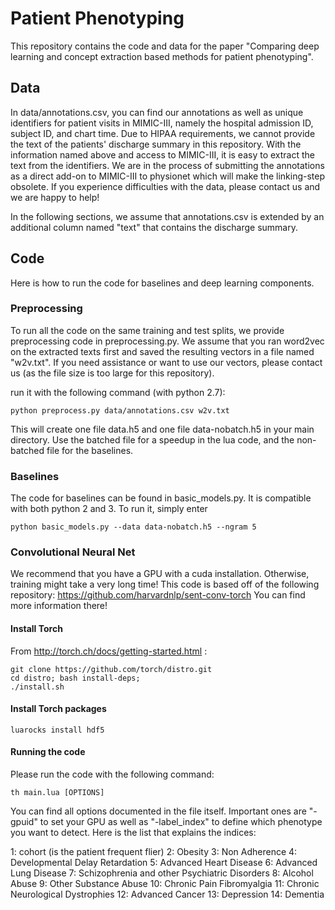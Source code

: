 
# Patient Phenotyping

This repository contains the code and data for the paper 
"Comparing deep learning and concept extraction based methods for patient phenotyping".


## Data 

In data/annotations.csv, you can find our annotations as well 
as unique identifiers for patient visits in MIMIC-III, namely 
the hospital admission ID, subject ID, and chart time. 
Due to HIPAA requirements, we cannot provide the text of the patients' 
discharge summary in this repository. With the information 
named above and access to MIMIC-III, it is easy to extract the text 
from the identifiers. 
We are in the process of submitting the annotations as a direct
add-on to MIMIC-III to physionet which will make the linking-step 
obsolete. If you experience difficulties with the data, please 
contact us and we are happy to help! 

In the following sections, we assume that annotations.csv is extended
by an additional column named "text" that contains the discharge summary.

## Code

Here is how to run the code for baselines and deep learning components. 

### Preprocessing

To run all the code on the same training and test splits, we provide preprocessing code in
preprocessing.py. We assume that you ran word2vec on the extracted texts first and saved 
the resulting vectors in a file named "w2v.txt". If you need assistance or want to use
our vectors, please contact us (as the file size is too large for this repository).

run it with the following command (with python 2.7): 

```
python preprocess.py data/annotations.csv w2v.txt 
```

This will create one file data.h5 and one file data-nobatch.h5 in your main directory. 
Use the batched file for a speedup in the lua code, and the non-batched file for the baselines. 




### Baselines

The code for baselines can be found in basic_models.py. It is compatible with both 
python 2 and 3. To run it, simply enter

```
python basic_models.py --data data-nobatch.h5 --ngram 5
```


### Convolutional Neural Net

We recommend that you have a GPU with a cuda installation. Otherwise, training might take 
a very long time! This code is based off of the following repository:
https://github.com/harvardnlp/sent-conv-torch 
You can find more information there!



#### Install Torch

From http://torch.ch/docs/getting-started.html :

```
git clone https://github.com/torch/distro.git
cd distro; bash install-deps;
./install.sh
```

#### Install Torch packages

    luarocks install hdf5


#### Running the code

Please run the code with the following command:

```
th main.lua [OPTIONS]
```

You can find all options documented in the file itself. 
Important ones are "-gpuid" to set your GPU as well as "-label_index" to define
which phenotype you want to detect. Here is the list that explains the indices:

1: cohort (is the patient frequent flier)
2: Obesity
3: Non Adherence
4: Developmental Delay Retardation
5: Advanced Heart Disease
6: Advanced Lung Disease
7: Schizophrenia and other Psychiatric Disorders
8: Alcohol Abuse
9: Other Substance Abuse
10: Chronic Pain Fibromyalgia
11: Chronic Neurological Dystrophies
12: Advanced Cancer
13: Depression
14: Dementia
